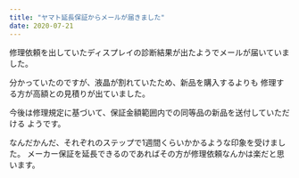 ```yaml
---
title: "ヤマト延長保証からメールが届きました"
date: 2020-07-21
---
```


修理依頼を出していたディスプレイの診断結果が出たようでメールが届いていました。

分かっていたのですが、液晶が割れていたため、新品を購入するよりも
修理する方が高額との見積りが出ていました。

今後は修理規定に基づいて、保証金額範囲内での同等品の新品を送付していただける
ようです。

なんだかんだ、それぞれのステップで1週間くらいかかるような印象を受けました。
メーカー保証を延長できるのであればその方が修理依頼なんかは楽だと思います。


